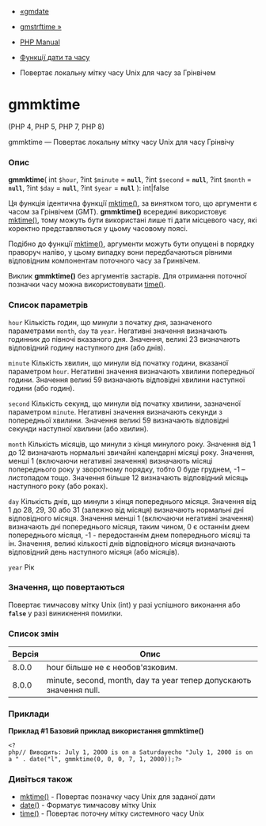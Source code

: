 - [«gmdate](function.gmdate.md)
- [gmstrftime »](function.gmstrftime.md)

- [PHP Manual](index.md)
- [Функції дати та часу](ref.datetime.md)
- Повертає локальну мітку часу Unix для часу за Грінвічем

# gmmktime

(PHP 4, PHP 5, PHP 7, PHP 8)

gmmktime — Повертає локальну мітку часу Unix для часу
Грінвічу

### Опис

**gmmktime**(
int `$hour`,
?int `$minute` = **`null`**,
?int `$second` = **`null`**,
?int `$month` = **`null`**,
?int `$day` = **`null`**,
?int `$year` = **`null`**
): int\|false

Ця функція ідентична функції [mktime()](function.mktime.md),
за винятком того, що аргументи є часом за Грінвічем (GMT).
**gmmktime()** всередині використовує [mktime()](function.mktime.md),
тому можуть бути використані лише ті дати місцевого часу, які
коректно представляються у цьому часовому поясі.

Подібно до функції [mktime()](function.mktime.md), аргументи можуть бути
опущені в порядку праворуч наліво, у цьому випадку вони передбачаються
рівними відповідним компонентам поточного часу за Гринвічем.

Виклик **gmmktime()** без аргументів застарів. Для отримання поточної
позначки часу можна використовувати [time()](function.time.md).

### Список параметрів

`hour`
Кількість годин, що минули з початку дня, зазначеного параметрами
`month`, `day` та `year`. Негативні значення визначають годинник до
півночі вказаного дня. Значення, великі 23 визначають відповідний
годину наступного дня (або днів).

`minute`
Кількість хвилин, що минули від початку години, вказаної параметром
`hour`. Негативні значення визначають хвилини попередньої години.
Значення великі 59 визначають відповідні хвилини наступної години
(або годин).

`second`
Кількість секунд, що минули від початку хвилини, зазначеної параметром
`minute`. Негативні значення визначають секунди з попередньої
хвилини. Значення великі 59 визначають відповідні секунди
наступної хвилини (або хвилин).

`month`
Кількість місяців, що минули з кінця минулого року. Значення від 1 до
12 визначають нормальні звичайні календарні місяці року. Значення,
менші 1 (включаючи негативні значення) визначають місяці попереднього
року у зворотному порядку, тобто 0 буде груднем, -1 – листопадом тощо.
Значення більше 12 визначають відповідний місяць наступного року
(або роках).

`day`
Кількість днів, що минули з кінця попереднього місяця. Значення від 1 до
28, 29, 30 або 31 (залежно від місяця) визначають нормальні дні
відповідного місяця. Значення менші 1 (включаючи негативні
значення) визначають дні попереднього місяця, таким чином, 0 є
останнім днем попереднього місяця, -1 - передостаннім днем попереднього
місяці та ін. Значення, великі кількості днів відповідного місяця
визначають відповідний день наступного місяця (або місяців).

`year`
Рік

### Значення, що повертаються

Повертає тимчасову мітку Unix (int) у разі успішного виконання або
**`false`** у разі виникнення помилки.

### Список змін

| Версія | Опис                                                               |
| ------ | ------------------------------------------------------------------ |
| 8.0.0  | hour більше не є необов'язковим.                                   |
| 8.0.0  | minute, second, month, day та year тепер допускають значення null. |

### Приклади

**Приклад #1 Базовий приклад використання **gmmktime()****

`<?php// Виводить: July 1, 2000 is on a Saturdayecho "July 1, 2000 is on a " . date("l", gmmktime(0, 0, 0, 7, 1, 2000));?> `

### Дивіться також

- [mktime()](function.mktime.md) - Повертає позначку часу Unix для
заданої дати
- [date()](function.date.md) - Форматує тимчасову мітку Unix
- [time()](function.time.md) - Повертає поточну мітку системного
часу Unix
